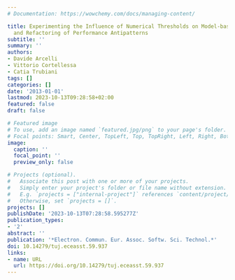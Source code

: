 ```yaml
---
# Documentation: https://wowchemy.com/docs/managing-content/

title: Experimenting the Influence of Numerical Thresholds on Model-based Detection
  and Refactoring of Performance Antipatterns
subtitle: ''
summary: ''
authors:
- Davide Arcelli
- Vittorio Cortellessa
- Catia Trubiani
tags: []
categories: []
date: '2013-01-01'
lastmod: 2023-10-13T09:28:58+02:00
featured: false
draft: false

# Featured image
# To use, add an image named `featured.jpg/png` to your page's folder.
# Focal points: Smart, Center, TopLeft, Top, TopRight, Left, Right, BottomLeft, Bottom, BottomRight.
image:
  caption: ''
  focal_point: ''
  preview_only: false

# Projects (optional).
#   Associate this post with one or more of your projects.
#   Simply enter your project's folder or file name without extension.
#   E.g. `projects = ["internal-project"]` references `content/project/deep-learning/index.md`.
#   Otherwise, set `projects = []`.
projects: []
publishDate: '2023-10-13T07:28:58.595277Z'
publication_types:
- '2'
abstract: ''
publication: '*Electron. Commun. Eur. Assoc. Softw. Sci. Technol.*'
doi: 10.14279/tuj.eceasst.59.937
links:
- name: URL
  url: https://doi.org/10.14279/tuj.eceasst.59.937
---
```


